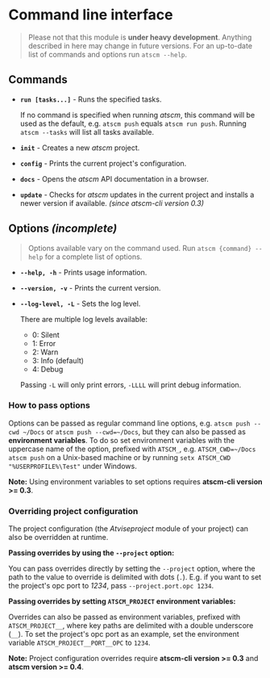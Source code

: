 # Command line interface

> Please not that this module is **under heavy development**. Anything described in here may change in future versions.
> For an up-to-date list of commands and options run `atscm --help`.

## Commands

- **`run [tasks...]`** - Runs the specified tasks.

  If no command is specified when running _atscm_, this command will be used as the default, e.g. `atscm push` equals `atscm run push`. Running `atscm --tasks` will list all tasks available.

- **`init`** - Creates a new _atscm_ project.
- **`config`** - Prints the current project's configuration.
- **`docs`** - Opens the _atscm_ API documentation in a browser.
- **`update`** - Checks for _atscm_ updates in the current project and installs a newer version if available. _(since atscm-cli version 0.3)_

## Options _(incomplete)_

> Options available vary on the command used. Run `atscm {command} --help` for a complete list of options.

- **`--help, -h`** - Prints usage information.
- **`--version, -v`** - Prints the current version.
- **`--log-level, -L`** - Sets the log level.

  There are multiple log levels available:

  - 0: Silent
  - 1: Error
  - 2: Warn
  - 3: Info (default)
  - 4: Debug

  Passing `-L` will only print errors, `-LLLL` will print debug information.

### How to pass options

Options can be passed as regular command line options, e.g. `atscm push --cwd ~/Docs` or `atscm push --cwd=~/Docs`, but they can also be passed as **environment variables**. To do so set environment variables with the uppercase name of the option, prefixed with `ATSCM_`, e.g. `ATSCM_CWD=~/Docs atscm push` on a Unix-based machine or by running `setx ATSCM_CWD "%USERPROFILE%\Test"` under Windows.

**Note:** Using environment variables to set options requires **atscm-cli version >= 0.3**.

### Overriding project configuration

The project configuration (the _Atviseproject_ module of your project) can also be overridden at runtime.

**Passing overrides by using the `--project` option:**

You can pass overrides directly by setting the `--project` option, where the path to the value to override is delimited with dots (`.`). E.g. if you want to set the project's opc port to _1234_, pass `--project.port.opc 1234`.

**Passing overrides by setting `ATSCM_PROJECT` environment variables:**

Overrides can also be passed as environment variables, prefixed with `ATSCM_PROJECT__`, where key paths are delimited with a double underscore (`__`). To set the project's opc port as an example, set the environment variable `ATSCM_PROJECT__PORT__OPC` to `1234`.

**Note:** Project configuration overrides require **atscm-cli version >= 0.3** and **atscm version >= 0.4**.
